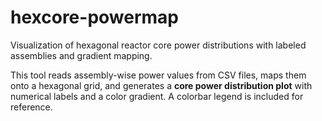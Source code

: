 # hexcore-powermap
Visualization of hexagonal reactor core power distributions with labeled assemblies and gradient mapping.

This tool reads assembly-wise power values from CSV files, maps them onto a hexagonal grid, and generates a **core power distribution plot** with numerical labels and a color gradient. A colorbar legend is included for reference.
